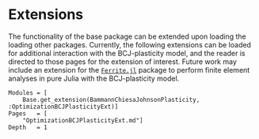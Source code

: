 # Extensions
The functionality of the base package can be extended upon loading the loading other packages.
Currently, the following extensions can be loaded for additional interaction with the BCJ-plasticity model, and the reader is directed to those pages for the extension of interest.
Future work may include an extension for the [`Ferrite.jl`](https://github.com/Ferrite-FEM/Ferrite.jl.git) package to perform finite element analyses in pure Julia with the BCJ-plasticity model.

```@contents
Modules = [
    Base.get_extension(BammannChiesaJohnsonPlasticity, :OptimizationBCJPlasticityExt)]
Pages   = [
    "OptimizationBCJPlasticityExt.md"]
Depth   = 1
```
